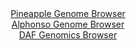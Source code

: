 <div id="Pineapple_Genome_Browser" align="center">
  <a href="https://igv.org/app/?sessionURL=blob:zZJfa9swFMW_i6BlA8e2_Lc2hJGk6dam69ZmjreWYhRZdtTIkivJSdOQ7z4tbOxlheZhY6AH6XKle87RbwtWRCoqOEiBZ8PQhhBYQC3EeoqalpEr1BAF0goxRSwgSUUk4ZiAdAsqpDTKbi7NzYXWrUodh.q21yBeC1v5NmrQs.BorWwsGmckGENzIZEWUjlDiVbCofWqtyZz1La2me3boVMijRzE2oXgSjgt4XWxNu8Vv0pFTbhoSNF0TNO9gMLoMRpLu0LvBvl0gDFRakI252V_MDkfzPxxdvs.Gt1mnz7kWZQfT2nNke4k6T9P82SsPsKrKa9wc_qlGz0OvXw0OZH1kX96PH5qqSSqD2N4EoSBG_smGMpL8vQ_eTaLHuj7rMyW42AcTi5K2OZ83jyg2eWRN7xgsyPvDL_gfWcBJnBnWAB4IeMUupbvRlboRb0fW3hiuW5iEpKCgvTu3gJaIrw07XdboDetIQYo8tjt4bGAkCWRIO0lrhvDJPHCIA7cJIE7aws6yf5evGfZTRK73sDzoqKiTBucy0LxVtmIc3uFK7t.PjBPvL7scoyq01nMyhm.bpbLQFxrkfnBH7MMjH8zev.FxuhrFP0T8l4jxNbzQ3ET0yoaLj.fj_zJ10ZNbh8SzDaRIS25.jZ4MaDDwqmEbJA2_aZijj95WyFJEdemsKKKzimjepObHMUapNDzDbYACyYMh0DW8zeu5VowdN_.xtPf3e..Aw--">Pineapple Genome Browser</a>
</div>
<div id="Alphonso_Genome_Browser" align="center">
  <a href="https://igv.org/app/?sessionURL=blob:zZNRb5swFIX_i6VWm0TAQICAFE3QNW2XNqvKkmypKuSAIW6NTWwHmkT57_OqTXtZpeZh0yQ_2Fe27znHn_egxUISzkAEHNP2TNsGBpAr3qWobiieoBpLEJWISmwAgUssMMsxiPagRFKh6d21PrlSqpGRZRHV9GrEKm5K10Q12nGGOmnmvLbOOKVoyQVSXEgrEajlFqnaXoeXqGlM3ds1PatAClmINivOJLcazKqs0_dlv0pZhRmvcVZvqCIvAjKtR2sszBJ9iOdpnOdYyjHeXhXDeHwVz9zz6eLCP1tMP1_Op_78NCUVQ2oj8NDbcddzT5zR.kvj97e7cdD5E5E_Xs8WF_GJ._H0_LkhAsuhHdiDvteHfl9HQ1iBn_8n13qQI53TgTNzkrjtbulogi5PnEScrZ.fzhc7e_vtFecHA1CebzQLIF.JILKh4ULf8By_92NqDwwIQ52P4ARE9w8GUALlT3r7_R6obaOJARKvNy_wGICLAgsQ9UIIAzsMHa8f9GEY2gdjDzaC_r1wR9O7MIBO7Dh.VhKqNM5FJlkjTcSY2ealWe2OTDOFIk5auA5Gieiub2LU3qaDidN9KgavUqRbvzygNvoWRf.Eu7cIMdXyWNi8tNB_zE3KcPL16XHrJSxdQ1oENys7vfpjQJ62e1w4JRc1Unq_rujlT95aJAhiShdaIsmSUKK2c50j70BkO67GFuSccs0hENXyHTSgYXvw_W883cPD4Ts-">Alphonso Genome Browser</a>
</div>


<div id="DAF_Genomics_Browser" align="center">
  <a href="https://ink-blot.github.io/?sessionURL=blob:tZFra9swFIb_iyD9ZDu2fKsNYbhb06Tt2tHghLmUcGYfx.5sS5XkJWnIf5_wOgYbZQw6kITEubyvznMg31DImnUkJtRyfMtxiEFkxbYLaHmDN9CiJHEJjUSDCCxRYJcjiQ.kBKkgvbvWlZVSXMbjcQGlucGOtXUuLelawE3JelWhTjWpBS08sw620spZq5MVjKHhFeskG0Oeo5SmPebYbdZb0MfP2Hpoieu2b1Q9qK61CW2ssErQbuuuwN1fjPwHZb3qd8lqkQz1V7ifF5Pkap4s3fM0uwjeZ.ntbJUGq5NFvelA9QInn9qE2d3HbRDMzuB2NqJTP80uR_SMYzF9liP3w8n5jtcC5cQJnVPPd6MoIkeDNCzvNQaSV8KJHc8I6alBPc98ubp.oOcgWE3i.weDKAH5V51.fyBqzzUsIvGpH7gZhIkCBYnNyLZDJ4qo74WeHUXO0TiQXjRvTHOa3kWhTRNKA.sLtFq_rJthhFroz.Bbofyts97_igrwaUkzzi8_P9Y3F_OwyCJ7SR.9_e41TAZ59VslEy0oHfrxfIECjVZrsVO_qLjHh.N3">DAF Genomics Browser</a>
</div>
